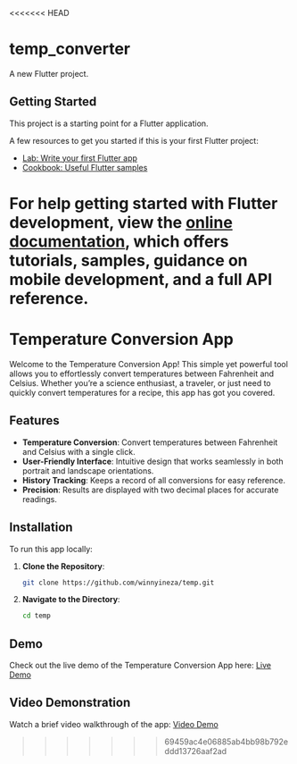 <<<<<<< HEAD
# temp_converter

A new Flutter project.

## Getting Started

This project is a starting point for a Flutter application.

A few resources to get you started if this is your first Flutter project:

- [Lab: Write your first Flutter app](https://docs.flutter.dev/get-started/codelab)
- [Cookbook: Useful Flutter samples](https://docs.flutter.dev/cookbook)

For help getting started with Flutter development, view the
[online documentation](https://docs.flutter.dev/), which offers tutorials,
samples, guidance on mobile development, and a full API reference.
=======
# Temperature Conversion App

Welcome to the Temperature Conversion App! This simple yet powerful tool allows you to effortlessly convert temperatures between Fahrenheit and Celsius. Whether you’re a science enthusiast, a traveler, or just need to quickly convert temperatures for a recipe, this app has got you covered.

## Features

- **Temperature Conversion**: Convert temperatures between Fahrenheit and Celsius with a single click.
- **User-Friendly Interface**: Intuitive design that works seamlessly in both portrait and landscape orientations.
- **History Tracking**: Keeps a record of all conversions for easy reference.
- **Precision**: Results are displayed with two decimal places for accurate readings.

## Installation

To run this app locally:

1. **Clone the Repository**:
    ```bash
    git clone https://github.com/winnyineza/temp.git
    ```
2. **Navigate to the Directory**:
    ```bash
    cd temp
    ```

## Demo

Check out the live demo of the Temperature Conversion App here: [Live Demo](https://yourdemoURL.com)

## Video Demonstration

Watch a brief video walkthrough of the app: [Video Demo](https://yourvideodemoURL.com)

>>>>>>> 69459ac4e06885ab4bb98b792eddd13726aaf2ad
